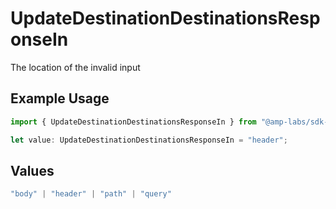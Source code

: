 # UpdateDestinationDestinationsResponseIn

The location of the invalid input

## Example Usage

```typescript
import { UpdateDestinationDestinationsResponseIn } from "@amp-labs/sdk-node/models/errors";

let value: UpdateDestinationDestinationsResponseIn = "header";
```

## Values

```typescript
"body" | "header" | "path" | "query"
```